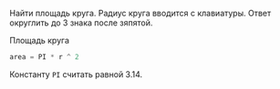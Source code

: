 Найти площадь круга. Радиус круга вводится с клавиатуры. Ответ округлить до 3 знака после зяпятой.

Площадь круга 
```python
area = PI * r ^ 2
```

Константу `PI` считать равной 3.14.